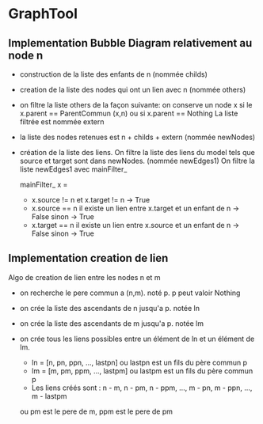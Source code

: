 # GraphTool

## Implementation Bubble Diagram relativement au node n

  * construction de la liste des enfants de n (nommée childs)
  * creation de la liste des nodes qui ont un lien avec n (nommée others)
  * on filtre la liste others de la façon suivante:
      on conserve un node x si le x.parent == ParentCommun (x,n) ou si x.parent == Nothing
      La liste filtrée est nommée extern

  * la liste des nodes retenues est n + childs + extern (nommée newNodes)

  * création de la liste des liens.
    On filtre la liste des liens du model tels que source et target sont dans newNodes. (nommée newEdges1)
    On filtre la liste newEdges1 avec mainFilter_

      mainFilter_ x =
      * x.source != n et x.target != n -> True
      * x.source == n
            il existe un lien entre x.target et un enfant de n -> False
            sinon -> True
      * x.target == n
            il existe un lien entre x.source et un enfant de n -> False
            sinon -> True

## Implementation creation de lien

Algo de creation de lien entre les nodes n et m

* on recherche le pere commun a (n,m). noté p. p peut valoir Nothing
* on crée la liste des ascendants de n jusqu'a p. notée ln
* on crée la liste des ascendants de m jusqu'a p. notée lm
* on crée tous les liens possibles entre un élément de ln et un élément de lm.

  * ln = [n, pn, ppn, ..., lastpn] ou lastpn est un fils du père commun p
  * lm = [m, pm, ppm, ..., lastpm] ou lastpm est un fils du père commun p
  * Les liens créés sont : n - m, n - pm, n - ppm, ..., m - pn, m - ppn, ..., m - lastpm


  ou pm est le pere de m, ppm est le pere de pm
